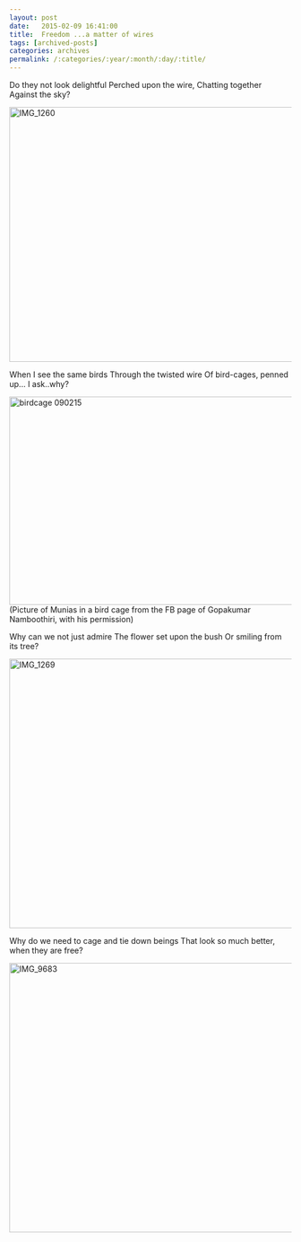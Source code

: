 ```yaml
---
layout: post
date:	2015-02-09 16:41:00
title:  Freedom ...a matter of wires
tags: [archived-posts]
categories: archives
permalink: /:categories/:year/:month/:day/:title/
---
```

Do they not look delightful
Perched upon the wire,
Chatting together 
Against the sky?

<a href="https://www.flickr.com/photos/86494503@N00/16480582772" title="IMG_1260 by mohandep, on Flickr"><img src="https://farm8.staticflickr.com/7291/16480582772_7ebb98dc61_z.jpg" width="640" height="454" alt="IMG_1260"></a>


When I see the same birds
Through the twisted wire
Of bird-cages, penned up...
I ask..why?

<a href="https://www.flickr.com/photos/86494503@N00/16480973572" title="birdcage 090215 by mohandep, on Flickr"><img src="https://farm8.staticflickr.com/7298/16480973572_f2cf85890e_z.jpg" width="600" height="371" alt="birdcage 090215"></a>
(Picture of Munias in a bird cage from the FB page of Gopakumar Namboothiri, with his permission) 

Why can we not just admire
The flower set upon the bush
Or smiling from its tree?

<a href="https://www.flickr.com/photos/86494503@N00/16479805721" title="IMG_1269 by mohandep, on Flickr"><img src="https://farm9.staticflickr.com/8674/16479805721_535fb0433c_z.jpg" width="640" height="480" alt="IMG_1269"></a>

Why do we need to cage and tie down beings
That look so much better, when they are free?

<a href="https://www.flickr.com/photos/86494503@N00/16146672860" title="IMG_9683 by mohandep, on Flickr"><img src="https://farm8.staticflickr.com/7561/16146672860_0b6c9685a3_z.jpg" width="640" height="480" alt="IMG_9683"></a>
